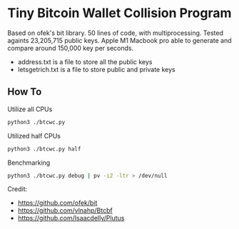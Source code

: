 # Tiny Bitcoin Wallet Collision Program

Based on ofek's bit library. 50 lines of code, with multiprocessing. Tested againts 23,205,715 public keys. Apple M1 Macbook pro able to generate and compare around 150,000 key per seconds.

- address.txt is a file to store all the public keys
- letsgetrich.txt is a file to store public and private keys 

## How To
Utilize all CPUs
```bash
python3 ./btcwc.py
```

Utilized half CPUs
```bash
python3 ./btcwc.py half
```

Benchmarking 
```bash
python3 ./btcwc.py debug | pv -i2 -ltr > /dev/null
```

Credit:
- https://github.com/ofek/bit
- https://github.com/vlnahp/Btcbf
- https://github.com/Isaacdelly/Plutus
